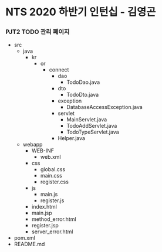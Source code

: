 # NTS 2020 하반기 인턴십 - 김영곤

### PJT2 TODO 관리 페이지

- src
  - java
    - kr
      - or
        - connect
          - dao
            - TodoDao.java
          - dto
            - TodoDto.java
          - exception
            - DatabaseAccessException.java
          - servlet
            - MainServlet.java
            - TodoAddServlet.java
            - TodoTypeServlet.java
          - Helper.java
  - webapp
    - WEB-INF
      - web.xml
    - css
      - global.css
      - main.css
      - register.css
    - js
      - main.js
      - register.js
    - index.html
    - main.jsp
    - method_error.html
    - register.jsp
    - server_error.html
- pom.xml
- README.md
